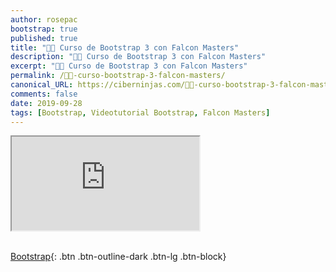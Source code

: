 ```yaml
---
author: rosepac
bootstrap: true
published: true
title: "👨‍🏫 Curso de Bootstrap 3 con Falcon Masters"
description: "👩‍🎨 Curso de Bootstrap 3 con Falcon Masters"
excerpt: "👩‍🎨 Curso de Bootstrap 3 con Falcon Masters"
permalink: /👨‍🏫-curso-bootstrap-3-falcon-masters/
canonical_URL: https://ciberninjas.com/👨‍🏫-curso-bootstrap-3-falcon-masters/
comments: false
date: 2019-09-28
tags: [Bootstrap, Videotutorial Bootstrap, Falcon Masters]
---
```


<div class="embed-responsive embed-responsive-16by9">
  <iframe class="embed-responsive-item" src="https://www.youtube-nocookie.com/embed/videoseries?list=PLhSj3UTs2_yWTKvu1Aq3xUhzIJNBZ3MFW" allowfullscreen></iframe>
</div><br/>

[<i class="fab fa-bootstrap"></i> Bootstrap](/cursos-tecnologia/#bootstrap-){: .btn .btn-outline-dark .btn-lg .btn-block}
